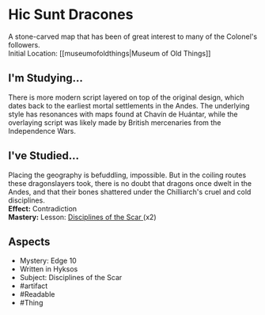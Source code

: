 # Hic Sunt Dracones  
A stone-carved map that has been of great interest to many of the Colonel's followers. <br>Initial Location: [[museumofoldthings|Museum of Old Things]]
## I'm Studying...  
There is more modern script layered on top of the original design, which dates back to the earliest mortal settlements in the Andes. The underlying style has resonances with maps found at Chavín de Huántar, while the overlaying script was likely made by British mercenaries from the Independence Wars.  
## I've Studied...  
Placing the geography is befuddling, impossible. But in the coiling routes these dragonslayers took, there is no doubt that dragons once dwelt in the Andes, and that their bones shattered under the Chilliarch's cruel and cold disciplines.  
**Effect:** Contradiction  
**Mastery:**  Lesson: [Disciplines of the Scar ](https://uadaf.theevilroot.xyz/rowenarium/element/s.disciplines.thescar)(x2)
## Aspects  
- Mystery: Edge 10
- Written in Hyksos
- Subject: Disciplines of the Scar
- #artifact 
- #Readable 
- #Thing 